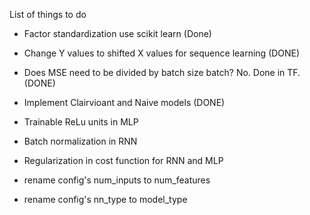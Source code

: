
List of things to do

- Factor standardization use scikit learn (Done)

- Change Y values to shifted X values for sequence learning (DONE)

- Does MSE need to be divided by batch size batch? No. Done in TF. (DONE)

- Implement Clairvioant and Naive models (DONE)

- Trainable ReLu units in MLP

- Batch normalization in RNN

- Regularization in cost function for RNN and MLP

- rename config's num_inputs to num_features

- rename config's nn_type to model_type


